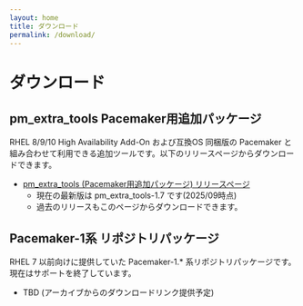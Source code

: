 ```yaml
---
layout: home
title: ダウンロード
permalink: /download/
---
```

# ダウンロード

## pm_extra_tools Pacemaker用追加パッケージ


RHEL 8/9/10 High Availability Add-On および互換OS 同梱版の Pacemaker と組み合わせて利用できる追加ツールです。以下のリリースページからダウンロードできます。

 * [pm_extra_tools (Pacemaker用追加パッケージ) リリースページ](https://github.com/linux-ha-japan/pm_extra_tools/releases)
   * 現在の最新版は pm_extra_tools-1.7 です(2025/09時点)
   * 過去のリリースもこのページからダウンロードできます。


## Pacemaker-1系 リポジトリパッケージ

RHEL 7 以前向けに提供していた Pacemaker-1.* 系リポジトリパッケージです。現在はサポートを終了しています。

 * TBD (アーカイブからのダウンロードリンク提供予定)

